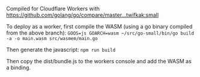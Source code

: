 Compiled for Cloudflare Workers with https://github.com/golang/go/compare/master...twifkak:small

To deploy as a worker, first compile the WASM (using a go binary compiled from the above branch):
`GOOS=js GOARCH=wasm ~/src/go-small/bin/go build -a -o main.wasm src/wasmem/main.go`

Then generate the javascript:
`npm run build`

Then copy the dist/bundle.js to the workers console and add the WASM as a binding.
